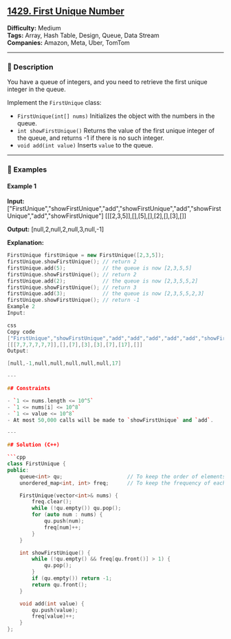 ## [1429. First Unique Number](https://leetcode.com/problems/first-unique-number/)

**Difficulty:** Medium  
**Tags:** Array, Hash Table, Design, Queue, Data Stream  
**Companies:** Amazon, Meta, Uber, TomTom

---

### 📝 Description

You have a queue of integers, and you need to retrieve the first unique integer in the queue.

Implement the `FirstUnique` class:

- `FirstUnique(int[] nums)` Initializes the object with the numbers in the queue.
- `int showFirstUnique()` Returns the value of the first unique integer of the queue, and returns -1 if there is no such integer.
- `void add(int value)` Inserts `value` to the queue.

---

### 📘 Examples

#### Example 1

**Input:**
["FirstUnique","showFirstUnique","add","showFirstUnique","add","showFirstUnique","add","showFirstUnique"]
[[[2,3,5]],[],[5],[],[2],[],[3],[]]

**Output:**
[null,2,null,2,null,3,null,-1]

**Explanation:**

````cpp
FirstUnique firstUnique = new FirstUnique([2,3,5]);
firstUnique.showFirstUnique(); // return 2
firstUnique.add(5);            // the queue is now [2,3,5,5]
firstUnique.showFirstUnique(); // return 2
firstUnique.add(2);            // the queue is now [2,3,5,5,2]
firstUnique.showFirstUnique(); // return 3
firstUnique.add(3);            // the queue is now [2,3,5,5,2,3]
firstUnique.showFirstUnique(); // return -1
Example 2
Input:

css
Copy code
["FirstUnique","showFirstUnique","add","add","add","add","add","showFirstUnique"]
[[[7,7,7,7,7,7]],[],[7],[3],[3],[7],[17],[]]
Output:

[null,-1,null,null,null,null,null,17]

---

## Constraints

- `1 <= nums.length <= 10^5`
- `1 <= nums[i] <= 10^8`
- `1 <= value <= 10^8`
- At most 50,000 calls will be made to `showFirstUnique` and `add`.

---

## Solution (C++)

```cpp
class FirstUnique {
public:
    queue<int> qu;                     // To keep the order of elements maintained
    unordered_map<int, int> freq;      // To keep the frequency of each element

    FirstUnique(vector<int>& nums) {
        freq.clear();
        while (!qu.empty()) qu.pop();
        for (auto num : nums) {
            qu.push(num);
            freq[num]++;
        }
    }

    int showFirstUnique() {
        while (!qu.empty() && freq[qu.front()] > 1) {
            qu.pop();
        }
        if (qu.empty()) return -1;
        return qu.front();
    }

    void add(int value) {
        qu.push(value);
        freq[value]++;
    }
};
````
